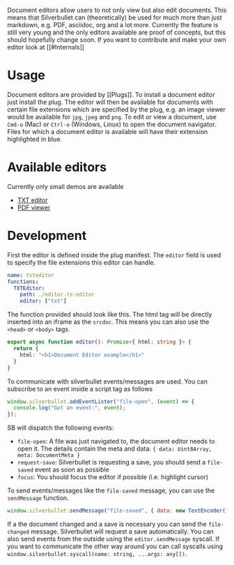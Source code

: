 Document editors allow users to not only view but also edit documents. This means that Silverbullet can (theoretically) be used for much more than just markdown, e.g. PDF, asciidoc, org and a lot more. Currently the feature is still very young and the only editors available are proof of concepts, but this should hopefully change soon. If you want to contribute and make your own editor look at [[#Internals]]

# Usage
Document editors are provided by [[Plugs]]. To install a document editor just install the plug. The editor will then be available for documents with certain file extensions which are specified by the plug, e.g. an image viewer would be available for `jpg`, `jpeg` and `png`.
To edit or view a document, use `Cmd-o` (Mac) or `Ctrl-o` (Windows, Linux) to open the document navigator. Files for which a document editor is available will have their extension highlighted in blue.

# Available editors
Currently only small demos are available
- [TXT editor](https://github.com/MrMugame/silverbullet-txt/)
- [PDF viewer](https://github.com/MrMugame/silverbullet-pdf/)

# Development
First the editor is defined inside the plug manifest. The `editor` field is used to specify the file extensions this editor can handle.

```yaml
name: txteditor
functions:
  TXTEditor:
    path: ./editor.ts:editor
    editor: ["txt"]
```

The function provided should look like this. The html tag will be directly inserted into an iframe as the `srcdoc`. This means you can also use the `<head>` or `<body>` tags.

```typescript
export async function editor(): Promise<{ html: string }> {
  return {
    html: "<h1>Document Editor example</h1>"
  }
}
```

To communicate with silverbullet events/messages are used. You can subscribe to an event inside a script tag as follows

```javascript
window.silverbullet.addEventLister("file-open", (event) => {
  console.log("Got an event:", event);
});
```

SB will dispatch the following events:
- `file-open`: A file was just navigated to, the document editor needs to open it. The details contain the meta and data: `{ data: Uint8Array, meta: DocumentMeta }`
- `request-save`: Silverbullet is requesting a save, you should send a `file-saved` event as soon as possible
- `focus`: You should focus the editor if possible (i.e. highlight cursor)

To send events/messages like the `file-saved` message, you can use the `sendMessage` function.

```javascript
window.silverbullet.sendMessage("file-saved", { data: new TextEncoder().encode("We saved a text file") })
```

If a the document changed and a save is necessary you can send the `file-changed` message. Silverbullet will request a save automatically.
You can also send events from the outside using the `editor.sendMessage` syscall. If you want to communicate the other way around you can call syscalls using `window.silverbullet.syscall(name: string, ...args: any[])`.